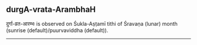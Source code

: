 ## durgA-vrata-ArambhaH

दुर्गा-व्रत-आरम्भः is observed on Śukla-Aṣṭamī tithi of Śravaṇa (lunar) month (sunrise (default)/puurvaviddha (default)).


---
